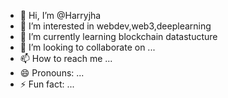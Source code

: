 - 👋 Hi, I’m @Harryjha
- 👀 I’m interested in webdev,web3,deeplearning 
- 🌱 I’m currently learning blockchain datastucture
- 💞️ I’m looking to collaborate on ...
- 📫 How to reach me ...
- 😄 Pronouns: ...
- ⚡ Fun fact: ...

<!---
Harryjha/Harryjha is a ✨ special ✨ repository because its `README.md` (this file) appears on your GitHub profile.
You can click the Preview link to take a look at your changes.
--->
